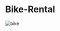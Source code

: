 # Bike-Rental

![bike](https://user-images.githubusercontent.com/74761614/104839164-6e869180-58e5-11eb-9d22-72c2fc95b477.jpeg)
